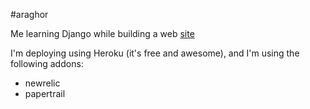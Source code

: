 #araghor

Me learning Django while building a web [site](http://www.araghor.com)


I'm deploying using Heroku (it's free and awesome), and I'm using the following addons:
* newrelic
* papertrail
